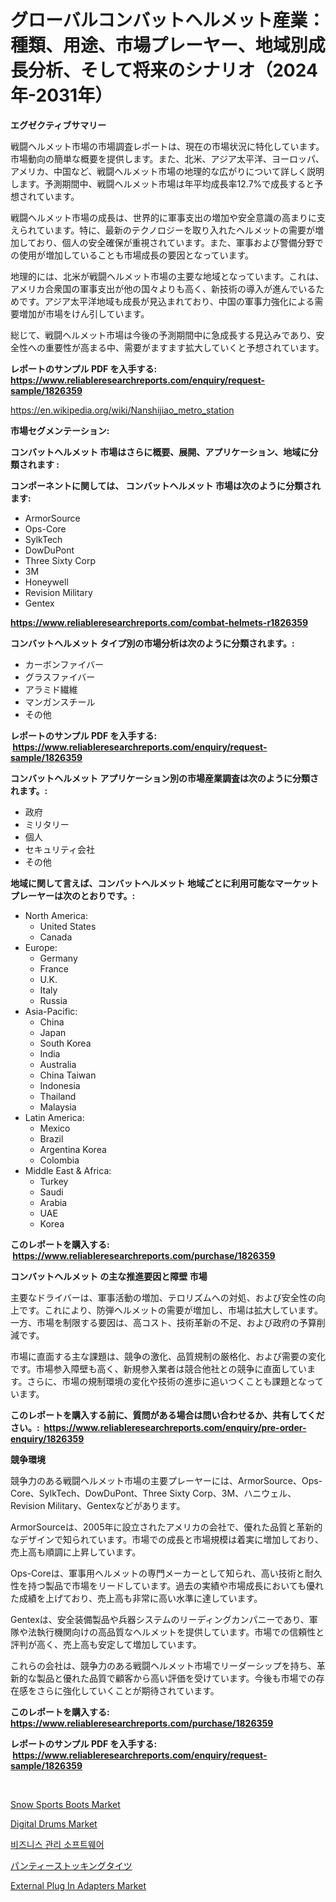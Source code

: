 <p><h1>グローバルコンバットヘルメット産業：種類、用途、市場プレーヤー、地域別成長分析、そして将来のシナリオ（2024年-2031年）</h1></p><p><strong>エグゼクティブサマリー</strong></p>
<p><p>戦闘ヘルメット市場の市場調査レポートは、現在の市場状況に特化しています。市場動向の簡単な概要を提供します。また、北米、アジア太平洋、ヨーロッパ、アメリカ、中国など、戦闘ヘルメット市場の地理的な広がりについて詳しく説明します。予測期間中、戦闘ヘルメット市場は年平均成長率12.7%で成長すると予想されています。</p><p>戦闘ヘルメット市場の成長は、世界的に軍事支出の増加や安全意識の高まりに支えられています。特に、最新のテクノロジーを取り入れたヘルメットの需要が増加しており、個人の安全確保が重視されています。また、軍事および警備分野での使用が増加していることも市場成長の要因となっています。</p><p>地理的には、北米が戦闘ヘルメット市場の主要な地域となっています。これは、アメリカ合衆国の軍事支出が他の国々よりも高く、新技術の導入が進んでいるためです。アジア太平洋地域も成長が見込まれており、中国の軍事力強化による需要増加が市場をけん引しています。</p><p>総じて、戦闘ヘルメット市場は今後の予測期間中に急成長する見込みであり、安全性への重要性が高まる中、需要がますます拡大していくと予想されています。</p></p>
<p><strong>レポートのサンプル PDF を入手する: <a href="https://www.reliableresearchreports.com/enquiry/request-sample/1826359">https://www.reliableresearchreports.com/enquiry/request-sample/1826359</a></strong></p>
<p><a href="https://en.wikipedia.org/wiki/Nanshijiao_metro_station">https://en.wikipedia.org/wiki/Nanshijiao_metro_station</a></p>
<p><strong>市場セグメンテーション:</strong></p>
<p><strong> コンバットヘルメット 市場はさらに概要、展開、アプリケーション、地域に分類されます :</strong></p>
<p><strong>コンポーネントに関しては、 コンバットヘルメット 市場は次のように分類されます: &nbsp;</strong></p>
<p><ul><li>ArmorSource</li><li>Ops-Core</li><li>SylkTech</li><li>DowDuPont</li><li>Three Sixty Corp</li><li>3M</li><li>Honeywell</li><li>Revision Military</li><li>Gentex</li></ul></p>
<p><strong><a href="https://www.reliableresearchreports.com/combat-helmets-r1826359">https://www.reliableresearchreports.com/combat-helmets-r1826359</a></strong></p>
<p><strong> コンバットヘルメット タイプ別の市場分析は次のように分類されます。:</strong></p>
<p><ul><li>カーボンファイバー</li><li>グラスファイバー</li><li>アラミド繊維</li><li>マンガンスチール</li><li>その他</li></ul></p>
<p><strong>レポートのサンプル PDF を入手する: &nbsp;<a href="https://www.reliableresearchreports.com/enquiry/request-sample/1826359">https://www.reliableresearchreports.com/enquiry/request-sample/1826359</a></strong></p>
<p><strong> コンバットヘルメット アプリケーション別の市場産業調査は次のように分類されます。:</strong></p>
<p><ul><li>政府</li><li>ミリタリー</li><li>個人</li><li>セキュリティ会社</li><li>その他</li></ul></p>
<p><strong>地域に関して言えば、コンバットヘルメット 地域ごとに利用可能なマーケットプレーヤーは次のとおりです。:</strong></p>
<p><ul>
    <li>
        North America:
        <ul>
            <li>United States</li>
            <li>Canada</li>
        </ul>
    </li>
    <li>
        Europe:
        <ul>
            <li>Germany</li>
            <li>France</li>
            <li>U.K.</li>
            <li>Italy</li>
            <li>Russia</li>
        </ul>
    </li>
    <li>
        Asia-Pacific:
        <ul>
            <li>China</li>
            <li>Japan</li>
            <li>South Korea</li>
            <li>India</li>
            <li>Australia</li>
            <li>China Taiwan</li>
            <li>Indonesia</li>
            <li>Thailand</li>
            <li>Malaysia</li>
        </ul>
    </li>
    <li>
        Latin America:
        <ul>
            <li>Mexico</li>
            <li>Brazil</li>
            <li>Argentina Korea</li>
            <li>Colombia</li>
        </ul>
    </li>
    <li>
        Middle East & Africa:
        <ul>
            <li>Turkey</li>
            <li>Saudi</li>
            <li>Arabia</li>
            <li>UAE</li>
            <li>Korea</li>
        </ul>
    </li>
    </ul></p>
<p><strong>このレポートを購入する: &nbsp;<a href="https://www.reliableresearchreports.com/purchase/1826359">https://www.reliableresearchreports.com/purchase/1826359</a></strong></p>
<p><strong>コンバットヘルメット の主な推進要因と障壁 市場</strong></p>
<p><p>主要なドライバーは、軍事活動の増加、テロリズムへの対処、および安全性の向上です。これにより、防弾ヘルメットの需要が増加し、市場は拡大しています。一方、市場を制限する要因は、高コスト、技術革新の不足、および政府の予算削減です。</p><p>市場に直面する主な課題は、競争の激化、品質規制の厳格化、および需要の変化です。市場参入障壁も高く、新規参入業者は競合他社との競争に直面しています。さらに、市場の規制環境の変化や技術の進歩に追いつくことも課題となっています。</p></p>
<p><strong>このレポートを購入する前に、質問がある場合は問い合わせるか、共有してください。:&nbsp; <a href="https://www.reliableresearchreports.com/enquiry/pre-order-enquiry/1826359">https://www.reliableresearchreports.com/enquiry/pre-order-enquiry/1826359</a></strong></p>
<p><strong>競争環境</strong></p>
<p><p>競争力のある戦闘ヘルメット市場の主要プレーヤーには、ArmorSource、Ops-Core、SylkTech、DowDuPont、Three Sixty Corp、3M、ハニウェル、Revision Military、Gentexなどがあります。</p><p>ArmorSourceは、2005年に設立されたアメリカの会社で、優れた品質と革新的なデザインで知られています。市場での成長と市場規模は着実に増加しており、売上高も順調に上昇しています。</p><p>Ops-Coreは、軍事用ヘルメットの専門メーカーとして知られ、高い技術と耐久性を持つ製品で市場をリードしています。過去の実績や市場成長においても優れた成績を上げており、売上高も非常に高い水準に達しています。</p><p>Gentexは、安全装備製品や兵器システムのリーディングカンパニーであり、軍隊や法執行機関向けの高品質なヘルメットを提供しています。市場での信頼性と評判が高く、売上高も安定して増加しています。</p><p>これらの会社は、競争力のある戦闘ヘルメット市場でリーダーシップを持ち、革新的な製品と優れた品質で顧客から高い評価を受けています。今後も市場での存在感をさらに強化していくことが期待されています。</p></p>
<p><strong>このレポートを購入する: &nbsp; <a href="https://www.reliableresearchreports.com/purchase/1826359">https://www.reliableresearchreports.com/purchase/1826359</a></strong></p>
<p><strong>レポートのサンプル PDF を入手する: &nbsp;<a href="https://www.reliableresearchreports.com/enquiry/request-sample/1826359">https://www.reliableresearchreports.com/enquiry/request-sample/1826359</a></strong><strong></strong></p>
<p>&nbsp;</p>
<p><p><a href="https://github.com/faisalayoob601/Market-Research-Report-List-1/blob/main/snow-sports-boots-market.md">Snow Sports Boots Market</a></p><p><a href="https://github.com/nafiafirdania/Market-Research-Report-List-1/blob/main/digital-drums-market.md">Digital Drums Market</a></p><p><a href="https://medium.com/@trevorkruvalis5678/%EC%82%AC%EC%97%85-%EA%B4%80%EB%A6%AC-%EC%86%8C%ED%94%84%ED%8A%B8%EC%9B%A8%EC%96%B4-%EC%8B%9C%EC%9E%A5-%EA%B8%80%EB%A1%9C%EB%B2%8C-%EB%B0%8F-%EC%A7%80%EC%97%AD-%EB%B6%84%EC%84%9D-%EC%B5%9C%EC%A2%85-%EC%82%AC%EC%9A%A9%EC%9E%90-%EC%A0%9C%ED%92%88-%EB%B0%8F-%EC%A7%80%EC%97%AD%EC%97%90-%EC%B4%88%EC%A0%90-%EB%B6%84%EC%84%9D-%EB%B0%8F-%EC%98%88%EC%B8%A1-2024-2031-a6c3143c96bd">비즈니스 관리 소프트웨어</a></p><p><a href="https://medium.com/@rudysimonis2023/%E3%83%91%E3%83%B3%E3%82%B9%E3%83%88%E3%82%BF%E3%82%A4%E3%83%84%E5%B8%82%E5%A0%B4%E3%81%AE%E8%A6%8F%E6%A8%A1-%E3%82%B7%E3%82%A7%E3%82%A2-%E3%83%88%E3%83%AC%E3%83%B3%E3%83%89%E5%88%86%E6%9E%90%E3%83%AC%E3%83%9D%E3%83%BC%E3%83%88-%E8%A3%BD%E5%93%81%E5%88%A5-%E3%83%8A%E3%82%A4%E3%83%AD%E3%83%B3%E3%82%B7%E3%83%AB%E3%82%AF%E3%83%91%E3%83%B3%E3%82%B9%E3%83%88-%E8%8A%AF%E7%B7%9A%E3%83%91%E3%83%B3%E3%82%B9%E3%83%88-%E3%82%AF%E3%83%AA%E3%82%B9%E3%82%BF%E3%83%AB%E3%82%B7%E3%83%AB%E3%82%AF%E3%83%91%E3%83%B3%E3%82%B9%E3%83%88-%E3%83%99%E3%83%AB%E3%83%99%E3%83%83%E3%83%88%E3%83%91%E3%83%B3%E3%82%B9%E3%83%88-%E3%81%9D%E3%81%AE%E4%BB%96-%E3%82%BB%E3%82%B0%E3%83%A1%E3%83%B3%E3%83%88%E4%BA%88%E6%B8%AC-2024-2031-f074ce97afba">パンティーストッキングタイツ</a></p><p><a href="https://medium.com/@colin.burgess8756/insights-into-the-external-plug-in-adapters-industry-market-financial-status-market-size-and-4f9b990b5bc5">External Plug In Adapters Market</a></p></p>